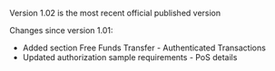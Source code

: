 
Version 1.02 is the most recent official published version

Changes since version 1.01:

- Added section Free Funds Transfer - Authenticated Transactions
- Updated authorization sample requirements - PoS details
